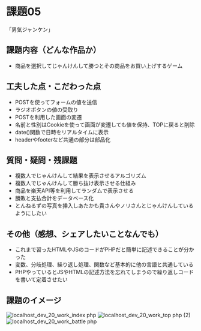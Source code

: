 # 課題05
「男気ジャンケン」

## 課題内容（どんな作品か）
 - 商品を選択してじゃんけんして勝つとその商品をお買い上げするゲーム

## 工夫した点・こだわった点
 - POSTを使ってフォームの値を送信
 - ラジオボタンの値の受取り
 - POSTを利用した画面の変遷
 - 名前と性別はCookieを使って画面が変遷しても値を保持、TOPに戻ると削除
 - date()関数で日時をリアルタイムに表示
 - headerやfooterなど共通の部分は部品化

## 質問・疑問・残課題
 - 複数人でじゃんけんして結果を表示させるアルゴリズム
 - 複数人でじゃんけんして勝ち抜け表示させる仕組み
 - 商品を楽天API等を利用してランダムで表示させる
 - 勝敗と支払合計をデータベース化
 - とんねるずの写真を挿入しあたかも貴さんやノリさんとじゃんけんしているようにしたい
 
## その他（感想、シェアしたいことなんでも）
 - これまで習ったHTMLやJSのコードがPHPだと簡単に記述できることが分かった
 - 変数、分岐処理、繰り返し処理、関数など基本的に他の言語と共通している
 - PHPやっているとJSやHTMLの記述方法を忘れてしまうので繰り返しコードを書いて定着させたい

## 課題のイメージ
![localhost_dev_20_work_index php](https://user-images.githubusercontent.com/83898546/121760724-30755d00-cb67-11eb-8542-572b05d54a2e.png)
![localhost_dev_20_work_top php (2)](https://user-images.githubusercontent.com/83898546/121760727-38cd9800-cb67-11eb-99d0-5c527c92716d.png)
![localhost_dev_20_work_battle php](https://user-images.githubusercontent.com/83898546/121760738-471bb400-cb67-11eb-8bb2-a19a58855057.png)

